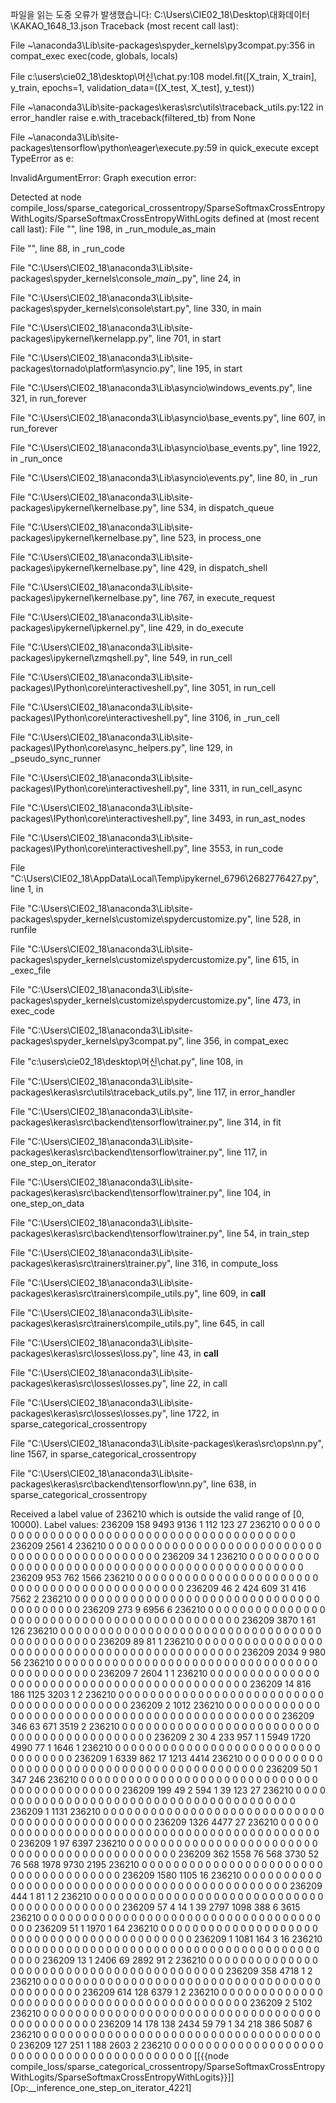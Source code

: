파일을 읽는 도중 오류가 발생했습니다: C:\Users\CIE02_18\Desktop\대화데이터\KAKAO_1648_13.json
Traceback (most recent call last):

  File ~\anaconda3\Lib\site-packages\spyder_kernels\py3compat.py:356 in compat_exec
    exec(code, globals, locals)

  File c:\users\cie02_18\desktop\머신\chat.py:108
    model.fit([X_train, X_train], y_train, epochs=1, validation_data=([X_test, X_test], y_test))

  File ~\anaconda3\Lib\site-packages\keras\src\utils\traceback_utils.py:122 in error_handler
    raise e.with_traceback(filtered_tb) from None

  File ~\anaconda3\Lib\site-packages\tensorflow\python\eager\execute.py:59 in quick_execute
    except TypeError as e:

InvalidArgumentError: Graph execution error:

Detected at node compile_loss/sparse_categorical_crossentropy/SparseSoftmaxCrossEntropyWithLogits/SparseSoftmaxCrossEntropyWithLogits defined at (most recent call last):
  File "<frozen runpy>", line 198, in _run_module_as_main

  File "<frozen runpy>", line 88, in _run_code

  File "C:\Users\CIE02_18\anaconda3\Lib\site-packages\spyder_kernels\console\__main__.py", line 24, in <module>

  File "C:\Users\CIE02_18\anaconda3\Lib\site-packages\spyder_kernels\console\start.py", line 330, in main

  File "C:\Users\CIE02_18\anaconda3\Lib\site-packages\ipykernel\kernelapp.py", line 701, in start

  File "C:\Users\CIE02_18\anaconda3\Lib\site-packages\tornado\platform\asyncio.py", line 195, in start

  File "C:\Users\CIE02_18\anaconda3\Lib\asyncio\windows_events.py", line 321, in run_forever

  File "C:\Users\CIE02_18\anaconda3\Lib\asyncio\base_events.py", line 607, in run_forever

  File "C:\Users\CIE02_18\anaconda3\Lib\asyncio\base_events.py", line 1922, in _run_once

  File "C:\Users\CIE02_18\anaconda3\Lib\asyncio\events.py", line 80, in _run

  File "C:\Users\CIE02_18\anaconda3\Lib\site-packages\ipykernel\kernelbase.py", line 534, in dispatch_queue

  File "C:\Users\CIE02_18\anaconda3\Lib\site-packages\ipykernel\kernelbase.py", line 523, in process_one

  File "C:\Users\CIE02_18\anaconda3\Lib\site-packages\ipykernel\kernelbase.py", line 429, in dispatch_shell

  File "C:\Users\CIE02_18\anaconda3\Lib\site-packages\ipykernel\kernelbase.py", line 767, in execute_request

  File "C:\Users\CIE02_18\anaconda3\Lib\site-packages\ipykernel\ipkernel.py", line 429, in do_execute

  File "C:\Users\CIE02_18\anaconda3\Lib\site-packages\ipykernel\zmqshell.py", line 549, in run_cell

  File "C:\Users\CIE02_18\anaconda3\Lib\site-packages\IPython\core\interactiveshell.py", line 3051, in run_cell

  File "C:\Users\CIE02_18\anaconda3\Lib\site-packages\IPython\core\interactiveshell.py", line 3106, in _run_cell

  File "C:\Users\CIE02_18\anaconda3\Lib\site-packages\IPython\core\async_helpers.py", line 129, in _pseudo_sync_runner

  File "C:\Users\CIE02_18\anaconda3\Lib\site-packages\IPython\core\interactiveshell.py", line 3311, in run_cell_async

  File "C:\Users\CIE02_18\anaconda3\Lib\site-packages\IPython\core\interactiveshell.py", line 3493, in run_ast_nodes

  File "C:\Users\CIE02_18\anaconda3\Lib\site-packages\IPython\core\interactiveshell.py", line 3553, in run_code

  File "C:\Users\CIE02_18\AppData\Local\Temp\ipykernel_6796\2682776427.py", line 1, in <module>

  File "C:\Users\CIE02_18\anaconda3\Lib\site-packages\spyder_kernels\customize\spydercustomize.py", line 528, in runfile

  File "C:\Users\CIE02_18\anaconda3\Lib\site-packages\spyder_kernels\customize\spydercustomize.py", line 615, in _exec_file

  File "C:\Users\CIE02_18\anaconda3\Lib\site-packages\spyder_kernels\customize\spydercustomize.py", line 473, in exec_code

  File "C:\Users\CIE02_18\anaconda3\Lib\site-packages\spyder_kernels\py3compat.py", line 356, in compat_exec

  File "c:\users\cie02_18\desktop\머신\chat.py", line 108, in <module>

  File "C:\Users\CIE02_18\anaconda3\Lib\site-packages\keras\src\utils\traceback_utils.py", line 117, in error_handler

  File "C:\Users\CIE02_18\anaconda3\Lib\site-packages\keras\src\backend\tensorflow\trainer.py", line 314, in fit

  File "C:\Users\CIE02_18\anaconda3\Lib\site-packages\keras\src\backend\tensorflow\trainer.py", line 117, in one_step_on_iterator

  File "C:\Users\CIE02_18\anaconda3\Lib\site-packages\keras\src\backend\tensorflow\trainer.py", line 104, in one_step_on_data

  File "C:\Users\CIE02_18\anaconda3\Lib\site-packages\keras\src\backend\tensorflow\trainer.py", line 54, in train_step

  File "C:\Users\CIE02_18\anaconda3\Lib\site-packages\keras\src\trainers\trainer.py", line 316, in compute_loss

  File "C:\Users\CIE02_18\anaconda3\Lib\site-packages\keras\src\trainers\compile_utils.py", line 609, in __call__

  File "C:\Users\CIE02_18\anaconda3\Lib\site-packages\keras\src\trainers\compile_utils.py", line 645, in call

  File "C:\Users\CIE02_18\anaconda3\Lib\site-packages\keras\src\losses\loss.py", line 43, in __call__

  File "C:\Users\CIE02_18\anaconda3\Lib\site-packages\keras\src\losses\losses.py", line 22, in call

  File "C:\Users\CIE02_18\anaconda3\Lib\site-packages\keras\src\losses\losses.py", line 1722, in sparse_categorical_crossentropy

  File "C:\Users\CIE02_18\anaconda3\Lib\site-packages\keras\src\ops\nn.py", line 1567, in sparse_categorical_crossentropy

  File "C:\Users\CIE02_18\anaconda3\Lib\site-packages\keras\src\backend\tensorflow\nn.py", line 638, in sparse_categorical_crossentropy

Received a label value of 236210 which is outside the valid range of [0, 10000).  Label values: 236209 158 9493 9136 1 112 123 27 236210 0 0 0 0 0 0 0 0 0 0 0 0 0 0 0 0 0 0 0 0 0 0 0 0 0 0 0 0 0 0 0 0 0 0 0 0 0 0 0 0 0 236209 2561 4 236210 0 0 0 0 0 0 0 0 0 0 0 0 0 0 0 0 0 0 0 0 0 0 0 0 0 0 0 0 0 0 0 0 0 0 0 0 0 0 0 0 0 0 0 0 0 0 236209 34 1 236210 0 0 0 0 0 0 0 0 0 0 0 0 0 0 0 0 0 0 0 0 0 0 0 0 0 0 0 0 0 0 0 0 0 0 0 0 0 0 0 0 0 0 0 0 0 0 236209 953 762 1566 236210 0 0 0 0 0 0 0 0 0 0 0 0 0 0 0 0 0 0 0 0 0 0 0 0 0 0 0 0 0 0 0 0 0 0 0 0 0 0 0 0 0 0 0 0 0 236209 46 2 424 609 31 416 7562 2 236210 0 0 0 0 0 0 0 0 0 0 0 0 0 0 0 0 0 0 0 0 0 0 0 0 0 0 0 0 0 0 0 0 0 0 0 0 0 0 0 0 236209 273 9 6956 6 236210 0 0 0 0 0 0 0 0 0 0 0 0 0 0 0 0 0 0 0 0 0 0 0 0 0 0 0 0 0 0 0 0 0 0 0 0 0 0 0 0 0 0 0 0 236209 3870 1 61 126 236210 0 0 0 0 0 0 0 0 0 0 0 0 0 0 0 0 0 0 0 0 0 0 0 0 0 0 0 0 0 0 0 0 0 0 0 0 0 0 0 0 0 0 0 0 236209 89 81 1 236210 0 0 0 0 0 0 0 0 0 0 0 0 0 0 0 0 0 0 0 0 0 0 0 0 0 0 0 0 0 0 0 0 0 0 0 0 0 0 0 0 0 0 0 0 0 236209 2034 9 980 56 236210 0 0 0 0 0 0 0 0 0 0 0 0 0 0 0 0 0 0 0 0 0 0 0 0 0 0 0 0 0 0 0 0 0 0 0 0 0 0 0 0 0 0 0 0 236209 7 2604 1 1 236210 0 0 0 0 0 0 0 0 0 0 0 0 0 0 0 0 0 0 0 0 0 0 0 0 0 0 0 0 0 0 0 0 0 0 0 0 0 0 0 0 0 0 0 0 236209 14 816 186 1125 3203 1 2 236210 0 0 0 0 0 0 0 0 0 0 0 0 0 0 0 0 0 0 0 0 0 0 0 0 0 0 0 0 0 0 0 0 0 0 0 0 0 0 0 0 0 236209 2 1012 236210 0 0 0 0 0 0 0 0 0 0 0 0 0 0 0 0 0 0 0 0 0 0 0 0 0 0 0 0 0 0 0 0 0 0 0 0 0 0 0 0 0 0 0 0 0 0 236209 346 63 671 3519 2 236210 0 0 0 0 0 0 0 0 0 0 0 0 0 0 0 0 0 0 0 0 0 0 0 0 0 0 0 0 0 0 0 0 0 0 0 0 0 0 0 0 0 0 0 236209 2 30 4 233 957 1 1 5949 1720 4990 77 1 1646 1 236210 0 0 0 0 0 0 0 0 0 0 0 0 0 0 0 0 0 0 0 0 0 0 0 0 0 0 0 0 0 0 0 0 0 0 236209 1 6339 862 17 1213 4414 236210 0 0 0 0 0 0 0 0 0 0 0 0 0 0 0 0 0 0 0 0 0 0 0 0 0 0 0 0 0 0 0 0 0 0 0 0 0 0 0 0 0 0 236209 50 1 347 246 236210 0 0 0 0 0 0 0 0 0 0 0 0 0 0 0 0 0 0 0 0 0 0 0 0 0 0 0 0 0 0 0 0 0 0 0 0 0 0 0 0 0 0 0 0 236209 199 49 2 594 1 39 123 27 236210 0 0 0 0 0 0 0 0 0 0 0 0 0 0 0 0 0 0 0 0 0 0 0 0 0 0 0 0 0 0 0 0 0 0 0 0 0 0 0 0 236209 1 1131 236210 0 0 0 0 0 0 0 0 0 0 0 0 0 0 0 0 0 0 0 0 0 0 0 0 0 0 0 0 0 0 0 0 0 0 0 0 0 0 0 0 0 0 0 0 0 0 236209 1326 4477 27 236210 0 0 0 0 0 0 0 0 0 0 0 0 0 0 0 0 0 0 0 0 0 0 0 0 0 0 0 0 0 0 0 0 0 0 0 0 0 0 0 0 0 0 0 0 0 236209 1 97 6397 236210 0 0 0 0 0 0 0 0 0 0 0 0 0 0 0 0 0 0 0 0 0 0 0 0 0 0 0 0 0 0 0 0 0 0 0 0 0 0 0 0 0 0 0 0 0 236209 362 1558 76 568 3730 52 76 568 1978 9730 2195 236210 0 0 0 0 0 0 0 0 0 0 0 0 0 0 0 0 0 0 0 0 0 0 0 0 0 0 0 0 0 0 0 0 0 0 0 0 0 236209 1580 1105 16 236210 0 0 0 0 0 0 0 0 0 0 0 0 0 0 0 0 0 0 0 0 0 0 0 0 0 0 0 0 0 0 0 0 0 0 0 0 0 0 0 0 0 0 0 0 0 236209 444 1 81 1 2 236210 0 0 0 0 0 0 0 0 0 0 0 0 0 0 0 0 0 0 0 0 0 0 0 0 0 0 0 0 0 0 0 0 0 0 0 0 0 0 0 0 0 0 0 236209 57 4 14 1 39 2797 1098 388 6 3615 236210 0 0 0 0 0 0 0 0 0 0 0 0 0 0 0 0 0 0 0 0 0 0 0 0 0 0 0 0 0 0 0 0 0 0 0 0 0 0 236209 51 1 1970 1 64 236210 0 0 0 0 0 0 0 0 0 0 0 0 0 0 0 0 0 0 0 0 0 0 0 0 0 0 0 0 0 0 0 0 0 0 0 0 0 0 0 0 0 0 0 236209 1 1081 164 3 16 236210 0 0 0 0 0 0 0 0 0 0 0 0 0 0 0 0 0 0 0 0 0 0 0 0 0 0 0 0 0 0 0 0 0 0 0 0 0 0 0 0 0 0 0 236209 13 1 2406 69 2892 91 2 236210 0 0 0 0 0 0 0 0 0 0 0 0 0 0 0 0 0 0 0 0 0 0 0 0 0 0 0 0 0 0 0 0 0 0 0 0 0 0 0 0 0 236209 358 4718 1 2 236210 0 0 0 0 0 0 0 0 0 0 0 0 0 0 0 0 0 0 0 0 0 0 0 0 0 0 0 0 0 0 0 0 0 0 0 0 0 0 0 0 0 0 0 0 236209 614 128 6379 1 2 236210 0 0 0 0 0 0 0 0 0 0 0 0 0 0 0 0 0 0 0 0 0 0 0 0 0 0 0 0 0 0 0 0 0 0 0 0 0 0 0 0 0 0 0 236209 2 5102 236210 0 0 0 0 0 0 0 0 0 0 0 0 0 0 0 0 0 0 0 0 0 0 0 0 0 0 0 0 0 0 0 0 0 0 0 0 0 0 0 0 0 0 0 0 0 0 236209 14 178 138 2434 59 79 1 34 218 386 5087 6 236210 0 0 0 0 0 0 0 0 0 0 0 0 0 0 0 0 0 0 0 0 0 0 0 0 0 0 0 0 0 0 0 0 0 0 0 0 236209 127 251 1 188 2603 2 236210 0 0 0 0 0 0 0 0 0 0 0 0 0 0 0 0 0 0 0 0 0 0 0 0 0 0 0 0 0 0 0 0 0 0 0 0 0 0 0 0 0 0
	 [[{{node compile_loss/sparse_categorical_crossentropy/SparseSoftmaxCrossEntropyWithLogits/SparseSoftmaxCrossEntropyWithLogits}}]] [Op:__inference_one_step_on_iterator_4221]
